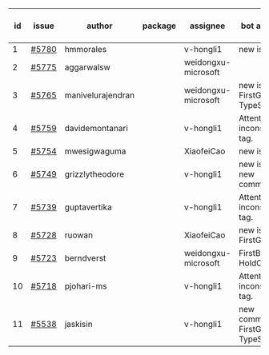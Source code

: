 | id | issue | author | package | assignee | bot advice | created date of issue | target release date | date from target |
| ------ | ------ | ------ | ------ | ------ | ------ | ------ | ------ | :-----: |
| 1 | [#5780](https://github.com/Azure/sdk-release-request/issues/5780) | hmmorales |  | v-hongli1 | new issue. | 12-11 | 12-27 |  |
| 2 | [#5775](https://github.com/Azure/sdk-release-request/issues/5775) | aggarwalsw |  | weidongxu-microsoft |  | 12-11 | 01-24 |  |
| 3 | [#5765](https://github.com/Azure/sdk-release-request/issues/5765) | manivelurajendran |  | weidongxu-microsoft | new issue. FirstGA. TypeSpec. | 12-05 | 12-26 |  |
| 4 | [#5759](https://github.com/Azure/sdk-release-request/issues/5759) | davidemontanari |  | v-hongli1 | Attention to inconsistent tag. | 12-02 | 12-27 |  |
| 5 | [#5754](https://github.com/Azure/sdk-release-request/issues/5754) | mwesigwaguma |  | XiaofeiCao | new issue. | 12-02 | 12-27 |  |
| 6 | [#5749](https://github.com/Azure/sdk-release-request/issues/5749) | grizzlytheodore |  | v-hongli1 | new issue. new comment. | 11-25 | 12-27 |  |
| 7 | [#5739](https://github.com/Azure/sdk-release-request/issues/5739) | guptavertika |  | v-hongli1 | Attention to inconsistent tag. | 11-20 | 12-26 |  |
| 8 | [#5728](https://github.com/Azure/sdk-release-request/issues/5728) | ruowan |  | XiaofeiCao | new issue. FirstGA. | 11-15 | 12-26 |  |
| 9 | [#5723](https://github.com/Azure/sdk-release-request/issues/5723) | berndverst |  | weidongxu-microsoft | FirstBeta. HoldOn. | 11-15 | 12-27 |  |
| 10 | [#5718](https://github.com/Azure/sdk-release-request/issues/5718) | pjohari-ms |  | v-hongli1 | Attention to inconsistent tag. | 11-13 | 12-27 |  |
| 11 | [#5538](https://github.com/Azure/sdk-release-request/issues/5538) | jaskisin |  | v-hongli1 | new comment. FirstGA. TypeSpec. | 09-27 | 01-24 |  |
